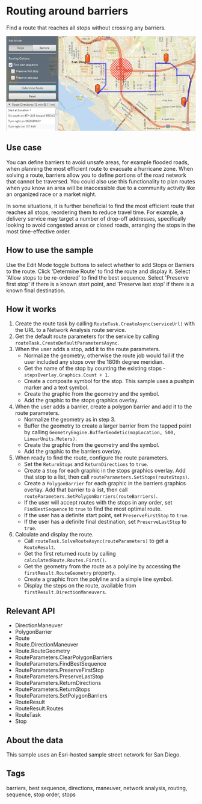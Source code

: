 <h1>Routing around barriers</h1>

<p>Find a route that reaches all stops without crossing any barriers.</p>

<p><img src="RoutingAroundBarriers.png"/></p>

<h2>Use case</h2>

<p>You can define barriers to avoid unsafe areas, for example flooded roads, when planning the most efficient route to evacuate a hurricane zone. When solving a route, barriers allow you to define portions of the road network that cannot be traversed. You could also use this functionality to plan routes when you know an area will be inaccessible due to a community activity like an organized race or a market night.
   
 In some situations, it is further beneficial to find the most efficient route that reaches all stops, reordering them to reduce travel time. For example, a delivery service may target a number of drop-off addresses, specifically looking to avoid congested areas or closed roads, arranging the stops in the most time-effective order.</p>

<h2>How to use the sample</h2>

<p>Use the Edit Mode toggle buttons to select whether to add Stops or Barriers to the route. Click 'Determine Route' to find the route and display it. Select 'Allow stops to be re-ordered' to find the best sequence. Select 'Preserve first stop' if there is a known start point, and 'Preserve last stop' if there is a known final destination.</p>

<h2>How it works</h2>

<ol>
  <li>Create the route task by calling <code>RouteTask.CreateAsync(serviceUrl)</code> with the URL to a Network Analysis route service.</li>
  <li>Get the default route parameters for the service by calling <code>routeTask.CreateDefaultParametersAsync</code>.</li>

  <li>When the user adds a stop, add it to the route parameters.
    <ul>
      <li>Normalize the geometry; otherwise the route job would fail if the user included any stops over the 180th degree meridian.</li>
      <li>Get the name of the stop by counting the existing stops - <code>stepsOverlay.Graphics.Count + 1</code>.</li>
      <li>Create a composite symbol for the stop. This sample uses a pushpin marker and a text symbol.</li>
      <li>Create the graphic from the geometry and the symbol.</li>
      <li>Add the graphic to the stops graphics overlay.</li>
    </ul>
  </li>

  <li>When the user adds a barrier, create a polygon barrier and add it to the route parameters.
    <ul>
      <li>Normalize the geometry as in step 3.</li>
      <li>Buffer the geometry to create a larger barrier from the tapped point by calling <code>GeometryEngine.BufferGeodetic(mapLocation, 500, LinearUnits.Meters)</code>.</li>
      <li>Create the graphic from the geometry and the symbol.</li>
      <li>Add the graphic to the barriers overlay.</li>
    </ul>
  </li>

  <li>When ready to find the route, configure the route parameters.
    <ul>
      <li>Set the <code>ReturnStops</code> and <code>ReturnDirections</code> to <code>true</code>.</li>
      <li>Create a <code>Stop</code> for each graphic in the stops graphics overlay. Add that stop to a list, then call <code>routeParameters.SetStops(routeStops)</code>.</li>
      <li>Create a <code>PolygonBarrier</code> for each graphic in the barriers graphics overlay. Add that barrier to a list, then call <code>routeParameters.SetPolygonBarriers(routeBarriers)</code>.</li>
      <li>If the user will accept routes with the stops in any order, set <code>FindBestSequence</code> to <code>true</code> to find the most optimal route.</li>
      <li>If the user has a definite start point, set <code>PreserveFirstStop</code> to <code>true</code>.</li>
      <li>If the user has a definite final destination, set <code>PreserveLastStop</code> to <code>true</code>.</li>
    </ul>
  </li>

  <li>Calculate and display the route.
    <ul>
      <li>Call <code>routeTask.SolveRouteAsync(routeParameters)</code> to get a <code>RouteResult</code>.</li>
      <li>Get the first returned route by calling <code>calculatedRoute.Routes.First()</code>.</li>
      <li>Get the geometry from the route as a polyline by accessing the <code>firstResult.RouteGeometry</code> property.</li>
      <li>Create a graphic from the polyline and a simple line symbol.</li>
      <li>Display the steps on the route, available from <code>firstResult.DirectionManeuvers</code>.</li>
    </ul>
  </li>
</ol>

<h2>Relevant API</h2>

<ul>
  <li>DirectionManeuver</li>
  <li>PolygonBarrier</li>
  <li>Route</li>
  <li>Route.DirectionManeuver</li>
  <li>Route.RouteGeometry</li>
  <li>RouteParameters.ClearPolygonBarriers</li>
  <li>RouteParameters.FindBestSequence</li>
  <li>RouteParameters.PreserveFirstStop</li>
  <li>RouteParameters.PreserveLastStop</li>
  <li>RouteParameters.ReturnDirections</li>
  <li>RouteParameters.ReturnStops</li>
  <li>RouteParameters.SetPolygonBarriers</li>
  <li>RouteResult</li>
  <li>RouteResult.Routes</li>
  <li>RouteTask</li>
  <li>Stop</li>
</ul>

<h2>About the data</h2>

<p>This sample uses an Esri-hosted sample street network for San Diego.</p>

<h2>Tags</h2>

<p>barriers, best sequence, directions, maneuver, network analysis, routing, sequence, stop order, stops</p>